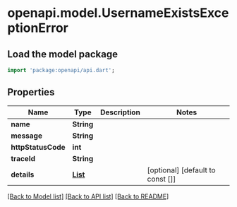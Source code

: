 # openapi.model.UsernameExistsExceptionError

## Load the model package

```dart
import 'package:openapi/api.dart';
```

## Properties

| Name               | Type                                                                                  | Description | Notes                            |
| ------------------ | ------------------------------------------------------------------------------------- | ----------- | -------------------------------- |
| **name**           | **String**                                                                            |             |
| **message**        | **String**                                                                            |             |
| **httpStatusCode** | **int**                                                                               |             |
| **traceId**        | **String**                                                                            |             |
| **details**        | [**List<RateLimitExceededErrorDetailsInner>**](RateLimitExceededErrorDetailsInner.md) |             | [optional] [default to const []] |

[[Back to Model list]](../README.md#documentation-for-models) [[Back to API list]](../README.md#documentation-for-api-endpoints) [[Back to README]](../README.md)
